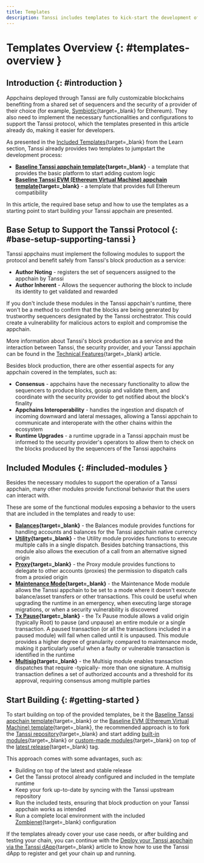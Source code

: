 ```yaml
---
title: Templates
description: Tanssi includes templates to kick-start the development of an appchain offering options such as a basic one and another featuring full EVM (Ethereum) support.
---
```


# Templates Overview {: #templates-overview }

## Introduction {: #introduction }

Appchains deployed through Tanssi are fully customizable blockchains benefiting from a shared set of sequencers and the security of a provider of their choice (for example, [Symbiotic](https://symbiotic.fi/){target=\_blank} for Ethereum). They also need to implement the necessary functionalities and configurations to support the Tanssi protocol, which the templates presented in this article already do, making it easier for developers.

As presented in the [Included Templates](/learn/tanssi/included-templates/#baseline-appchain-template){target=\_blank} from the Learn section, Tanssi already provides two templates to jumpstart the development process:

- **[Baseline Tanssi appchain template](/learn/tanssi/included-templates/#baseline-appchain-template){target=\_blank}** - a template that provides the basic platform to start adding custom logic 
- **[Baseline Tanssi EVM (Ethereum Virtual Machine) appchain template](/learn/tanssi/included-templates/#baseline-evm-template){target=\_blank}** - a template that provides full Ethereum compatibility

In this article, the required base setup and how to use the templates as a starting point to start building your Tanssi appchain are presented.

## Base Setup to Support the Tanssi Protocol {: #base-setup-supporting-tanssi }

Tanssi appchains must implement the following modules to support the protocol and benefit safely from Tanssi's block production as a service:

- **Author Noting** - registers the set of sequencers assigned to the appchain by Tanssi
- **Author Inherent** - Allows the sequencer authoring the block to include its identity to get validated and rewarded

If you don't include these modules in the Tanssi appchain's runtime, there won't be a method to confirm that the blocks are being generated by trustworthy sequencers designated by the Tanssi orchestrator. This could create a vulnerability for malicious actors to exploit and compromise the appchain.

More information about Tanssi's block production as a service and the interaction between Tanssi, the security provider, and your Tanssi appchain can be found in the [Technical Features](/learn/tanssi/technical-features/#block-production-as-a-service){target=\_blank} article.

Besides block production, there are other essential aspects for any appchain covered in the templates, such as:

- **Consensus** - appchains have the necessary functionality to allow the sequencers to produce blocks, gossip and validate them, and coordinate with the security provider to get notified about the block's finality
- **Appchains Interoperability** - handles the ingestion and dispatch of incoming downward and lateral messages, allowing a Tanssi appchain to communicate and interoperate with the other chains within the ecosystem
- **Runtime Upgrades** - a runtime upgrade in a Tanssi appchain must be informed to the security provider's operators to allow them to check on the blocks produced by the sequencers of the Tanssi appchains

## Included Modules {: #included-modules }

Besides the necessary modules to support the operation of a Tanssi appchain, many other modules provide functional behavior that the users can interact with. 

These are some of the functional modules exposing a behavior to the users that are included in the templates and ready to use:

- **[Balances](https://paritytech.github.io/substrate/master/pallet_balances/index.html){target=\_blank}** - the Balances module provides functions for handling accounts and balances for the Tanssi appchain native currency
- **[Utility](https://paritytech.github.io/polkadot-sdk/master/pallet_utility/index.html){target=\_blank}** - the Utility module provides functions to execute multiple calls in a single dispatch. Besides batching transactions, this module also allows the execution of a call from an alternative signed origin
- **[Proxy](https://paritytech.github.io/polkadot-sdk/master/pallet_proxy/index.html){target=\_blank}** - the Proxy module provides functions to delegate to other accounts (proxies) the permission to dispatch calls from a proxied origin
- **[Maintenance Mode](https://github.com/moondance-labs/moonkit/blob/tanssi-polkadot-v1.3.0/pallets/maintenance-mode/src/lib.rs){target=\_blank}** - the Maintenance Mode module allows the Tanssi appchain to be set to a mode where it doesn't execute balance/asset transfers or other transactions. This could be useful when upgrading the runtime in an emergency, when executing large storage migrations, or when a security vulnerability is discovered
- **[Tx Pause](https://github.com/paritytech/polkadot-sdk/blob/master/substrate/frame/tx-pause/src/lib.rs){target=\_blank}** - the Tx Pause module allows a valid origin (typically Root) to pause (and unpause) an entire module or a single transaction. A paused transaction (or all the transactions included in a paused module) will fail when called until it is unpaused. This module provides a higher degree of granularity compared to maintenance mode, making it particularly useful when a faulty or vulnerable transaction is identified in the runtime
- **[Multisig](https://github.com/paritytech/polkadot-sdk/blob/master/substrate/frame/multisig/src/lib.rs){target=\_blank}** - the Multisig module enables transaction dispatches that require -typically- more than one signature. A multisig transaction defines a set of authorized accounts and a threshold for its approval, requiring consensus among multiple parties

## Start Building {: #getting-started }

To start building on top of the provided templates, be it the [Baseline Tanssi appchain template](/builders/build/templates/substrate/){target=\_blank} or the [Baseline EVM (Ethereum Virtual Machine) template](/builders/build/templates/evm/){target=\_blank}, the recommended approach is to fork the [Tanssi repository](https://github.com/moondance-labs/tanssi){target=\_blank} and start adding [built-in modules](/builders/build/customize/adding-built-in-module/){target=\_blank} or [custom-made modules](/builders/build/customize/adding-custom-made-module/){target=\_blank} on top of the [latest release](https://github.com/moondance-labs/tanssi/releases/latest){target=\_blank} tag.

This approach comes with some advantages, such as:

- Building on top of the latest and stable release
- Get the Tanssi protocol already configured and included in the template runtime
- Keep your fork up-to-date by syncing with the Tanssi upstream repository
- Run the included tests, ensuring that block production on your Tanssi appchain works as intended
- Run a complete local environment with the included [Zombienet](https://paritytech.github.io/zombienet){target=\_blank} configuration

If the templates already cover your use case needs, or after building and testing your chain, you can continue with the [Deploy your Tanssi appchain via the Tanssi dApp](/builders/deploy/dapp/){target=\_blank} article to know how to use the Tanssi dApp to register and get your chain up and running.
